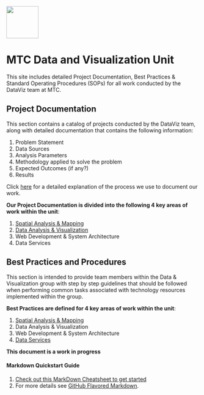 
<a href="url"><img src="http://gis.mtc.ca.gov/mtcimages/mtcgisLogo.png" align="top" height="84" width="84" ></a>  

# MTC Data and Visualization Unit
This site includes detailed Project Documentation, Best Practices & Standard Operating Procedures (SOPs) for all work conducted by the DataViz team at MTC.

## Project Documentation
This section contains a catalog of projects conducted by the DataViz team, along with detailed documentation that contains the following information:

1. Problem Statement
2. Data Sources
3. Analysis Parameters
4. Methodology applied to solve the problem
5. Expected Outcomes (if any?)
6. Results

Click [here](https://github.com/BayAreaMetro/dv-project-templates#documentation) for a detailed explanation of the process we use to document our work.

**Our Project Documentation is divided into the following 4 key areas of work within the unit**:
1. [Spatial Analysis & Mapping](https://bayareametro.github.io/Spatial-Analysis-Mapping-Projects/Project-Documentation/)
2. [Data Analysis & Visualization](https://bayareametro.github.io/Data-And-Visualization-Projects/)
3. Web Development & System Architecture
4. Data Services

## Best Practices and Procedures
This section is intended to provide team members within the Data & Visualization group with step by step guidelines that should be followed when performing common tasks associated with technology resources implemented within the group.   

**Best Practices are defined for 4 key areas of work within the unit**:  
1. [Spatial Analysis & Mapping](https://bayareametro.github.io/Spatial-Analysis-Mapping-Projects//Best-Practices-Procedures/)
2. Data Analysis & Visualization
3. Web Development & System Architecture
4. [Data Services](https://bayareametro.github.io/DataViz/DataServices/)  

**This document is a work in progress**

#### Markdown Quickstart Guide
1. [Check out this MarkDown Cheatsheet to get started](https://github.com/adam-p/markdown-here/wiki/Markdown-Cheatsheet)  
2. For more details see [GitHub Flavored Markdown](https://guides.github.com/features/mastering-markdown/).
